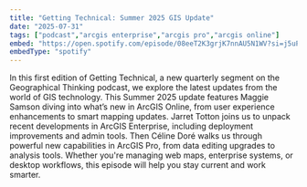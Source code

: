 ```yaml
---
title: "Getting Technical: Summer 2025 GIS Update"
date: "2025-07-31"
tags: ["podcast","arcgis enterprise","arcgis pro","arcgis online"]
embed: "https://open.spotify.com/episode/08eeT2K3grjK7nnAU5N1WV?si=j5uPI0rfSQmGo7Myc9-WaQ"
embedType: "spotify"
---
```


In this first edition of Getting Technical, a new quarterly segment on the Geographical Thinking podcast, we explore the latest updates from the world of GIS technology. This Summer 2025 update features Maggie Samson diving into what’s new in ArcGIS Online, from user experience enhancements to smart mapping updates. Jarret Totton joins us to unpack recent developments in ArcGIS Enterprise, including deployment improvements and admin tools. Then Céline Doré walks us through powerful new capabilities in ArcGIS Pro, from data editing upgrades to analysis tools. Whether you're managing web maps, enterprise systems, or desktop workflows, this episode will help you stay current and work smarter.
